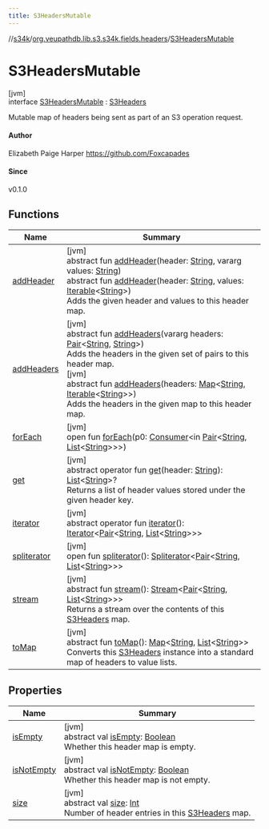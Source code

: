 ```yaml
---
title: S3HeadersMutable
---
```

//[s34k](../../../index.html)/[org.veupathdb.lib.s3.s34k.fields.headers](../index.html)/[S3HeadersMutable](index.html)



# S3HeadersMutable



[jvm]\
interface [S3HeadersMutable](index.html) : [S3Headers](../-s3-headers/index.html)

Mutable map of headers being sent as part of an S3 operation request.



#### Author



Elizabeth Paige Harper https://github.com/Foxcapades



#### Since



v0.1.0



## Functions


| Name | Summary |
|---|---|
| [addHeader](add-header.html) | [jvm]<br>abstract fun [addHeader](add-header.html)(header: [String](https://kotlinlang.org/api/latest/jvm/stdlib/kotlin/-string/index.html), vararg values: [String](https://kotlinlang.org/api/latest/jvm/stdlib/kotlin/-string/index.html))<br>abstract fun [addHeader](add-header.html)(header: [String](https://kotlinlang.org/api/latest/jvm/stdlib/kotlin/-string/index.html), values: [Iterable](https://kotlinlang.org/api/latest/jvm/stdlib/kotlin.collections/-iterable/index.html)&lt;[String](https://kotlinlang.org/api/latest/jvm/stdlib/kotlin/-string/index.html)&gt;)<br>Adds the given header and values to this header map. |
| [addHeaders](add-headers.html) | [jvm]<br>abstract fun [addHeaders](add-headers.html)(vararg headers: [Pair](https://kotlinlang.org/api/latest/jvm/stdlib/kotlin/-pair/index.html)&lt;[String](https://kotlinlang.org/api/latest/jvm/stdlib/kotlin/-string/index.html), [String](https://kotlinlang.org/api/latest/jvm/stdlib/kotlin/-string/index.html)&gt;)<br>Adds the headers in the given set of pairs to this header map.<br>[jvm]<br>abstract fun [addHeaders](add-headers.html)(headers: [Map](https://kotlinlang.org/api/latest/jvm/stdlib/kotlin.collections/-map/index.html)&lt;[String](https://kotlinlang.org/api/latest/jvm/stdlib/kotlin/-string/index.html), [Iterable](https://kotlinlang.org/api/latest/jvm/stdlib/kotlin.collections/-iterable/index.html)&lt;[String](https://kotlinlang.org/api/latest/jvm/stdlib/kotlin/-string/index.html)&gt;&gt;)<br>Adds the headers in the given map to this header map. |
| [forEach](../../org.veupathdb.lib.s3.s34k.fields.query_params/-s3-query-params-mutable/index.html#1230498850%2FFunctions%2F863300109) | [jvm]<br>open fun [forEach](../../org.veupathdb.lib.s3.s34k.fields.query_params/-s3-query-params-mutable/index.html#1230498850%2FFunctions%2F863300109)(p0: [Consumer](https://docs.oracle.com/javase/8/docs/api/java/util/function/Consumer.html)&lt;in [Pair](https://kotlinlang.org/api/latest/jvm/stdlib/kotlin/-pair/index.html)&lt;[String](https://kotlinlang.org/api/latest/jvm/stdlib/kotlin/-string/index.html), [List](https://kotlinlang.org/api/latest/jvm/stdlib/kotlin.collections/-list/index.html)&lt;[String](https://kotlinlang.org/api/latest/jvm/stdlib/kotlin/-string/index.html)&gt;&gt;&gt;) |
| [get](../-s3-headers/get.html) | [jvm]<br>abstract operator fun [get](../-s3-headers/get.html)(header: [String](https://kotlinlang.org/api/latest/jvm/stdlib/kotlin/-string/index.html)): [List](https://kotlinlang.org/api/latest/jvm/stdlib/kotlin.collections/-list/index.html)&lt;[String](https://kotlinlang.org/api/latest/jvm/stdlib/kotlin/-string/index.html)&gt;?<br>Returns a list of header values stored under the given header key. |
| [iterator](../../org.veupathdb.lib.s3.s34k.response.object/-s3-object-list/index.html#-858216167%2FFunctions%2F863300109) | [jvm]<br>abstract operator fun [iterator](../../org.veupathdb.lib.s3.s34k.response.object/-s3-object-list/index.html#-858216167%2FFunctions%2F863300109)(): [Iterator](https://kotlinlang.org/api/latest/jvm/stdlib/kotlin.collections/-iterator/index.html)&lt;[Pair](https://kotlinlang.org/api/latest/jvm/stdlib/kotlin/-pair/index.html)&lt;[String](https://kotlinlang.org/api/latest/jvm/stdlib/kotlin/-string/index.html), [List](https://kotlinlang.org/api/latest/jvm/stdlib/kotlin.collections/-list/index.html)&lt;[String](https://kotlinlang.org/api/latest/jvm/stdlib/kotlin/-string/index.html)&gt;&gt;&gt; |
| [spliterator](../../org.veupathdb.lib.s3.s34k.response.object/-s3-object-list/index.html#-1387152138%2FFunctions%2F863300109) | [jvm]<br>open fun [spliterator](../../org.veupathdb.lib.s3.s34k.response.object/-s3-object-list/index.html#-1387152138%2FFunctions%2F863300109)(): [Spliterator](https://docs.oracle.com/javase/8/docs/api/java/util/Spliterator.html)&lt;[Pair](https://kotlinlang.org/api/latest/jvm/stdlib/kotlin/-pair/index.html)&lt;[String](https://kotlinlang.org/api/latest/jvm/stdlib/kotlin/-string/index.html), [List](https://kotlinlang.org/api/latest/jvm/stdlib/kotlin.collections/-list/index.html)&lt;[String](https://kotlinlang.org/api/latest/jvm/stdlib/kotlin/-string/index.html)&gt;&gt;&gt; |
| [stream](../-s3-headers/stream.html) | [jvm]<br>abstract fun [stream](../-s3-headers/stream.html)(): [Stream](https://docs.oracle.com/javase/8/docs/api/java/util/stream/Stream.html)&lt;[Pair](https://kotlinlang.org/api/latest/jvm/stdlib/kotlin/-pair/index.html)&lt;[String](https://kotlinlang.org/api/latest/jvm/stdlib/kotlin/-string/index.html), [List](https://kotlinlang.org/api/latest/jvm/stdlib/kotlin.collections/-list/index.html)&lt;[String](https://kotlinlang.org/api/latest/jvm/stdlib/kotlin/-string/index.html)&gt;&gt;&gt;<br>Returns a stream over the contents of this [S3Headers](../-s3-headers/index.html) map. |
| [toMap](../-s3-headers/to-map.html) | [jvm]<br>abstract fun [toMap](../-s3-headers/to-map.html)(): [Map](https://kotlinlang.org/api/latest/jvm/stdlib/kotlin.collections/-map/index.html)&lt;[String](https://kotlinlang.org/api/latest/jvm/stdlib/kotlin/-string/index.html), [List](https://kotlinlang.org/api/latest/jvm/stdlib/kotlin.collections/-list/index.html)&lt;[String](https://kotlinlang.org/api/latest/jvm/stdlib/kotlin/-string/index.html)&gt;&gt;<br>Converts this [S3Headers](../-s3-headers/index.html) instance into a standard map of headers to value lists. |


## Properties


| Name | Summary |
|---|---|
| [isEmpty](../-s3-headers/is-empty.html) | [jvm]<br>abstract val [isEmpty](../-s3-headers/is-empty.html): [Boolean](https://kotlinlang.org/api/latest/jvm/stdlib/kotlin/-boolean/index.html)<br>Whether this header map is empty. |
| [isNotEmpty](../-s3-headers/is-not-empty.html) | [jvm]<br>abstract val [isNotEmpty](../-s3-headers/is-not-empty.html): [Boolean](https://kotlinlang.org/api/latest/jvm/stdlib/kotlin/-boolean/index.html)<br>Whether this header map is not empty. |
| [size](../-s3-headers/size.html) | [jvm]<br>abstract val [size](../-s3-headers/size.html): [Int](https://kotlinlang.org/api/latest/jvm/stdlib/kotlin/-int/index.html)<br>Number of header entries in this [S3Headers](../-s3-headers/index.html) map. |

